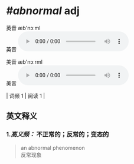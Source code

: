 # ***\#abnormal*** adj
英音 æb'nɔːml  
英音
<audio src="./media/abnormal-B.aac" controls="controls"></audio>

美音 æb'nɔːrml  
美音
<audio src="./media/abnormal.aac" controls="controls"></audio>



| 词频 1 | 阅读 1 |  

英文释义
---
### 1.*高义频：* **不正常的；反常的；变态的**  

 > an abnormal phenomenon  
 > 反常现象    


